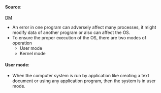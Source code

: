 #### Source:
[DM](https://www.geeksforgeeks.org/dual-mode-operations-os/)


* An error in one program can adversely affect many processes, it might modify data of another program or also can affect the OS.
* To ensure the proper execution of the OS, there are two modes of operation
	* User mode
	* Kernel mode

#### User mode:

* When the computer system is run by application like creating a text document or using any application program, then the system is in user mode.